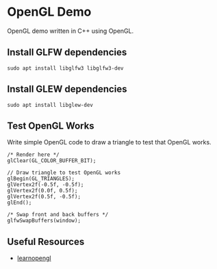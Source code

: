# OpenGL Demo
OpenGL demo written in C++ using OpenGL.

## Install GLFW dependencies
```
sudo apt install libglfw3 libglfw3-dev 
```

## Install GLEW dependencies
```
sudo apt install libglew-dev
```

## Test OpenGL Works
Write simple OpenGL code to draw a triangle to test that OpenGL works.
```
/* Render here */
glClear(GL_COLOR_BUFFER_BIT);

// Draw triangle to test OpenGL works
glBegin(GL_TRIANGLES);
glVertex2f(-0.5f, -0.5f);
glVertex2f(0.0f, 0.5f);
glVertex2f(0.5f, -0.5f);
glEnd();

/* Swap front and back buffers */
glfwSwapBuffers(window);
```

## Useful Resources
- [learnopengl](https://learnopengl.com/Getting-started/Hello-Triangle)
